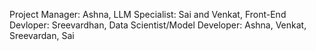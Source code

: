 Project Manager: Ashna, LLM Specialist: Sai and Venkat, Front-End Devloper: Sreevardhan, Data Scientist/Model Developer: Ashna, Venkat, Sreevardan, Sai
